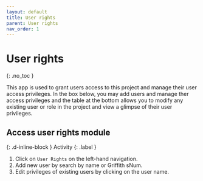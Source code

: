 ```yaml
---
layout: default
title: User rights
parent: User rights
nav_order: 1
---
```


# User rights
{: .no_toc }

This app is used to grant users access to this project and manage their user access privileges. In the box below, you may add users and manage ther access privileges and the table at the bottom allows you to modify any existing user or role in the project and view a glimpse of their user privileges.

## Access user rights module
{: .d-inline-block } 
Activity 
{: .label } 

1. Click on `User Rights` on the left-hand navigation.
2. Add new user by search by name or Griffith sNum.
3. Edit privileges of existing users by clicking on the user name.
